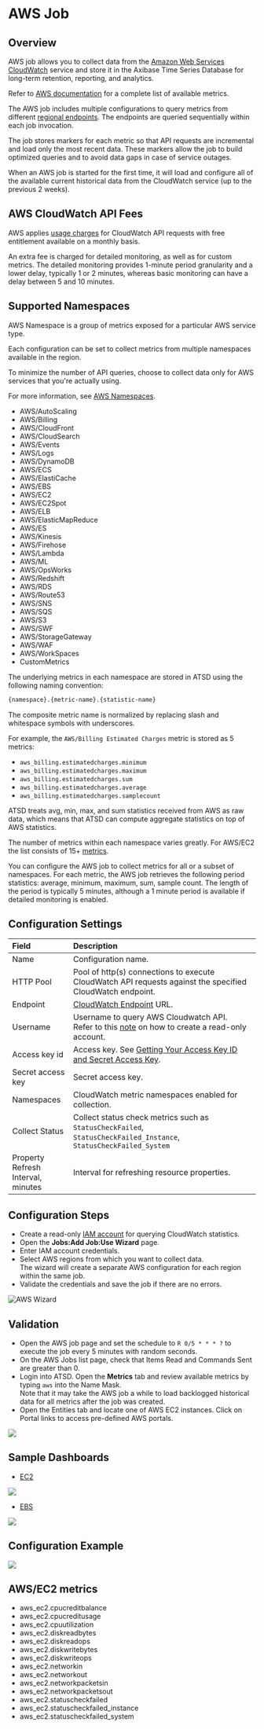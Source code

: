 # AWS Job

## Overview

AWS job allows you to collect data from the [Amazon Web Services CloudWatch](https://aws.amazon.com/cloudwatch/) service and store it in the Axibase Time Series Database for long-term retention, reporting, and analytics.

Refer to [AWS documentation](http://docs.aws.amazon.com/AmazonCloudWatch/latest/DeveloperGuide/CW_Support_For_AWS.html) for a complete list of available metrics.

The AWS job includes multiple configurations to query metrics from different [regional endpoints](http://docs.aws.amazon.com/general/latest/gr/rande.html#cw_region). The endpoints are queried sequentially within each job invocation.

The job stores markers for each metric so that API requests are incremental and load only the most recent data. These markers allow the job to build optimized queries and to avoid data gaps in case of service outages.

When an AWS job is started for the first time, it will load and configure all of the available current historical data from the CloudWatch service (up to the previous 2 weeks).

## AWS CloudWatch API Fees

AWS applies [usage charges](https://aws.amazon.com/cloudwatch/pricing/) for CloudWatch API requests with free entitlement available on a monthly basis.  

An extra fee is charged for detailed monitoring, as well as for custom metrics. The detailed monitoring provides 1-minute period granularity and a lower delay, typically 1 or 2 minutes, whereas basic monitoring can have a delay between 5 and 10 minutes.

## Supported Namespaces

AWS Namespace is a group of metrics exposed for a particular AWS service type.

Each configuration can be set to collect metrics from multiple namespaces available in the region.

To minimize the number of API queries, choose to collect data only for AWS services that you're actually using. 

For more information, see [AWS Namespaces](http://docs.aws.amazon.com/AmazonCloudWatch/latest/DeveloperGuide/aws-namespaces.html).

* AWS/AutoScaling 
* AWS/Billing 
* AWS/CloudFront
* AWS/CloudSearch 
* AWS/Events 
* AWS/Logs
* AWS/DynamoDB 
* AWS/ECS 
* AWS/ElastiCache
* AWS/EBS 
* AWS/EC2 
* AWS/EC2Spot
* AWS/ELB 
* AWS/ElasticMapReduce 
* AWS/ES
* AWS/Kinesis 
* AWS/Firehose 
* AWS/Lambda
* AWS/ML 
* AWS/OpsWorks 
* AWS/Redshift
* AWS/RDS 
* AWS/Route53 
* AWS/SNS
* AWS/SQS 
* AWS/S3 
* AWS/SWF
* AWS/StorageGateway 
* AWS/WAF 
* AWS/WorkSpaces
* CustomMetrics

The underlying metrics in each namespace are stored in ATSD using the following naming convention:

```css
{namespace}.{metric-name}.{statistic-name}
```

The composite metric name is normalized by replacing slash and whitespace symbols with underscores.

For example, the `AWS/Billing Estimated Charges` metric is stored as 5 metrics:

* `aws_billing.estimatedcharges.minimum`
* `aws_billing.estimatedcharges.maximum`
* `aws_billing.estimatedcharges.sum`
* `aws_billing.estimatedcharges.average`
* `aws_billing.estimatedcharges.samplecount`

ATSD treats avg, min, max, and sum statistics received from AWS as raw data, which means that ATSD can compute aggregate statistics on top of AWS statistics.

The number of metrics within each namespace varies greatly. For AWS/EC2 the list consists of 15+ [metrics](#aws-ec2-metrics).

You can configure the AWS job to collect metrics for all or a subset of namespaces. For each metric, the AWS job retrieves the following period statistics: average, minimum, maximum, sum, sample count. The length of the period is typically 5 minutes, although a 1 minute period is available if detailed monitoring is enabled. 

## Configuration Settings

| **Field** | **Description** |
|:---|:---|
| Name | Configuration name. |
| HTTP Pool | Pool of http(s) connections to execute CloudWatch API requests against the specified CloudWatch endpoint. |
| Endpoint  | [CloudWatch Endpoint](http://docs.aws.amazon.com/general/latest/gr/rande.html#cw_region) URL.   |
| Username  |  Username to query AWS Cloudwatch API. <br>Refer to this [note](aws-iam.md) on how to create a read-only account. |
| Access key id  | Access key. See [Getting Your Access Key ID and Secret Access Key](http://docs.aws.amazon.com/AWSSimpleQueueService/latest/SQSGettingStartedGuide/AWSCredentials.html).   |
| Secret access key  | Secret access key. |
| Namespaces  | CloudWatch metric namespaces enabled for collection.   |
| Collect Status  |  Collect status check metrics such as <br>`StatusCheckFailed`, `StatusCheckFailed_Instance`, `StatusCheckFailed_System` |
| Property Refresh <br> Interval, minutes | Interval for refreshing resource properties. |

## Configuration Steps

* Create a read-only [IAM account](aws-iam.md) for querying CloudWatch statistics.
* Open the **Jobs:Add Job:Use Wizard** page.
* Enter IAM account credentials.
* Select AWS regions from which you want to collect data. <br>The wizard will create a separate AWS configuration for each region within the same job.
* Validate the credentials and save the job if there are no errors.

![AWS Wizard](aws-wizard-validate.png)

## Validation

* Open the AWS job page and set the schedule to `R 0/5 * * * ?` to execute the job every 5 minutes with random seconds.
* On the AWS Jobs list page, check that Items Read and Commands Sent are greater than 0.
* Login into ATSD. Open the **Metrics** tab and review available metrics by typing `aws` into the Name Mask.<br>Note that it may take the AWS job a while to load backlogged historical data for all metrics after the job was created.
* Open the Entities tab and locate one of AWS EC2 instances. Click on Portal links to access pre-defined AWS portals.

![](images/metric_list.png)

## Sample Dashboards

* [EC2](https://apps.axibase.com/chartlab/0aa34311)

![](images/ec2.png)

* [EBS](https://apps.axibase.com/chartlab/e8977b4a)

![](images/ebs.png)

## Configuration Example

![](https://axibase.com/wp-content/uploads/2016/03/aws_config.png)

## AWS/EC2 metrics

* aws_ec2.cpucreditbalance
* aws_ec2.cpucreditusage
* aws_ec2.cpuutilization
* aws_ec2.diskreadbytes
* aws_ec2.diskreadops
* aws_ec2.diskwritebytes
* aws_ec2.diskwriteops
* aws_ec2.networkin
* aws_ec2.networkout
* aws_ec2.networkpacketsin
* aws_ec2.networkpacketsout
* aws_ec2.statuscheckfailed
* aws_ec2.statuscheckfailed_instance
* aws_ec2.statuscheckfailed_system

